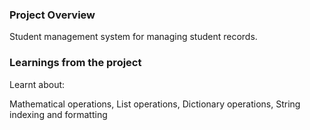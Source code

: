 ### Project Overview

 Student management system for managing student records.


### Learnings from the project

 Learnt about:

Mathematical operations,
List operations,
Dictionary operations,
String indexing and formatting



